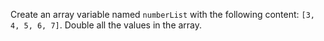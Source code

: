 Create an array variable named `numberList` with the following content: `[3, 4, 5, 6, 7]`.
Double all the values in the array.
